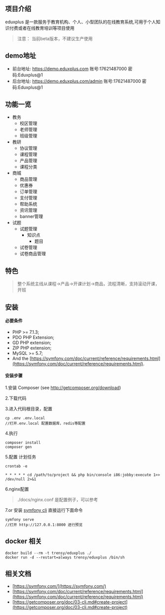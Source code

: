 ## 项目介绍
eduxplus 是一款服务于教育机构、个人、小型团队的在线教育系统,可用于个人知识付费或者在线教育培训等项目使用

>注意： 当前beta版本，不建议生产使用

## demo地址
- 前台地址: https://demo.eduxplus.com  账号:17621487000 密码:Eduxplus@1
- 后台地址: https://demo.eduxplus.com/admin  账号:17621487000 密码:Eduxplus@1


## 功能一览
- 教务
  - 校区管理
  - 老师管理
  - 班级管理
- 教研
  - 协议管理
  - 课程管理
  - 产品管理
  - 课程分类
- 商城
  - 商品管理
  - 优惠券
  - 订单管理
  - 支付管理
  - 帮助系统
  - 资讯管理
  - banner管理
- 试题
  - 试题管理
    - 知识点
      - 题目
  - 试卷管理
  - 试卷商品管理

## 特色
> 整个系统主线从课程->产品->开课计划->商品，流程清晰，支持滚动开课，开班
## 安装

#### 必要条件

- PHP >= 7.1.3;
- PDO PHP Extension;
- GD PHP extension;
- ZIP PHP extension;
- MySQL >= 5.7;
- And the [https://symfony.com/doc/current/reference/requirements.html](https://symfony.com/doc/current/reference/requirements.html).

#### 安装步骤

1.安装 Composer (see http://getcomposer.org/download)

2.下载代码

3.进入代码根目录，配置

```$shell
cp .env .env.local
//打开.env.local 配置数据库，redis等配置
```

4.执行

```$php
composer install
composer gen
```

5.配置 计划任务 

```$shell
crontab -e

* * * * * cd /path/to/project && php bin/console i86:jobby:execute 1>> /dev/null 2>&1
```
6.nginx配置
> ./docs/nginx.conf 是配置例子，可以参考

7.or 安装 [symfony cli](https://symfony.com/download) 直接运行下面命令
```$shell
symfony serve
//打开 http://127.0.0.1:8000 进行预览
```

## docker 相关

```$shell
docker build --rm -t trensy/eduxplus ./
docker run -d --restart=always trensy/eduxplus /bin/sh
```

## 相关文档

 - [https://symfony.com/](https://symfony.com/)
 - [https://symfony.com/doc/current/reference/requirements.html](https://symfony.com/doc/current/reference/requirements.html)
 - [https://getcomposer.org/doc/03-cli.md#create-project](https://getcomposer.org/doc/03-cli.md#create-project)

